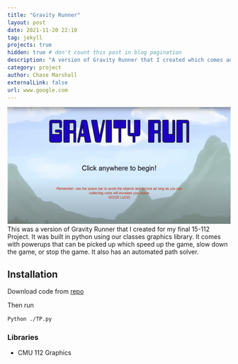 ```yaml
---
title: "Gravity Runner"
layout: post
date: 2021-11-20 22:10
tag: jekyll
projects: true
hidden: true # don't count this post in blog pagination
description: "A version of Gravity Runner that I created which comes additional game components and a Path Solver."
category: project
author: Chase Marshall
externalLink: false
url: www.google.com
---
```


![](https://raw.githubusercontent.com/Chamarsh/gravity-runner/master/gravity-runner.png)
This was a version of Gravity Runner that I created for my final 15-112 Project. It was built in python using our classes graphics library. It comes with powerups that can be picked up which speed up the game, slow down the game, or stop the game. It also has an automated path solver.


## Installation
Download code from [repo](https://github.com/Chamarsh/quick-fit)

Then run

```bash
Python ./TP.py
```


### Libraries

* CMU 112 Graphics
